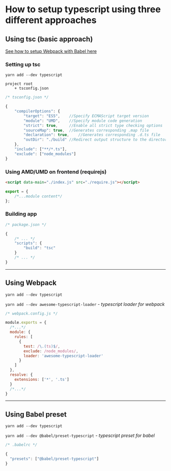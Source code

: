 # How to setup typescript using three different approaches

## Using tsc (basic approach)

[See how to setup Webpack with Babel here](/snippets/frontend_webpack_babel.md)

### Setting up tsc

```yarn add --dev typescript```

```
project root
	+ tsconfig.json
```

```javascript
/* tsconfig.json */

{
	"compilerOptions": {
		"target": "ES5",	//Specify ECMAScript target version
		"module": "UMD",	//Specify module code generation
		"strict": true,		//Enable all strict type checking options
		"sourceMap": true,	//Generates corresponding .map file
		"declaration": true,	//Generates corresponding .d.ts file
		"outDir": "./build"	//Redirect output structure to the directory
	},
	"include": ["**/*.ts"],
	"exclude": ["node_modules"]
}
```

### Using AMD/UMD on frontend (requirejs)

```html
<script data-main="./index.js" src="./require.js"></script>
```

```javascript
export = {
	/*...module content*/
};
```

### Building app

```javascript
/* package.json */

{
	/* ... */
	"scripts": {
		"build": "tsc"
	}
	/* ... */
}
```

------------

## Using Webpack

```yarn add --dev typescript```

```yarn add --dev awesome-typescript-loader``` *- typescript loader for webpack*

```javascript
/* webpack.config.js */

module.exports = {
  /*...*/
  module: {
    rules: [
      {
        test: /\.(ts)$/,
        exclude: /node_modules/,
        loader: 'awesome-typescript-loader'
      }
    ]
  },
  resolve: {
    extensions: ['*', '.ts']
  }
  /*...*/
}
```

------------

## Using Babel preset

```yarn add --dev typescript```

```yarn add --dev @babel/preset-typescript``` *- typescript preset for babel*

```javascript
/* .babelrc */

{
  "presets": ["@babel/preset-typescript"]
}
```
